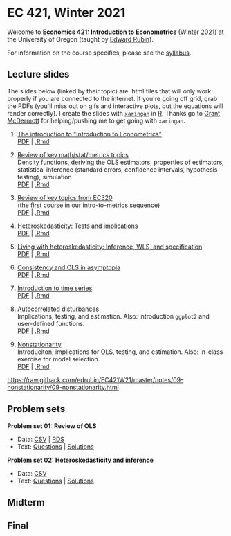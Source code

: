 # EC 421, Winter 2021

Welcome to **Economics 421: Introduction to Econometrics** (Winter 2021) at the University of Oregon (taught by [Edward Rubin](https://edrub.in)).

For information on the course specifics, please see the [syllabus](https://raw.githack.com/edrubin/EC421W21/master/syllabus/syllabus.pdf).

## Lecture slides

The slides below (linked by their topic) are .html files that will only work properly if you are connected to the internet. If you're going off grid, grab the PDFs (you'll miss out on gifs and interactive plots, but the equations will render correctly). I create the slides with [`xaringan`](https://github.com/yihui/xaringan/wiki) in [R](cran.r-project.org). Thanks go to [Grant McDermott](grantmcdermott.com/) for helping/pushing me to get going with `xaringan`.

1. [The introduction to "Introduction to Econometrics"](https://raw.githack.com/edrubin/EC421W21/master/notes/01-intro/01-intro.html) <br> [PDF](https://raw.githack.com/edrubin/EC421W21/master/notes/01-intro/01-intro.pdf) | [.Rmd](https://github.com/edrubin/EC421W21/blob/master/notes/01-intro/01-intro.Rmd)

2. [Review of key math/stat/metrics topics](https://raw.githack.com/edrubin/EC421W21/master/notes/02-review/02-review.html)<br>Density functions, deriving the OLS estimators, properties of estimators, statistical inference (standard errors, confidence intervals, hypothesis testing), simulation <br> [PDF](https://raw.githack.com/edrubin/EC421W21/master/notes/02-review/02-review.pdf) | [.Rmd](https://github.com/edrubin/EC421W21/blob/master/notes/02-review/02-review.Rmd)

3. [Review of key topics from EC320](https://raw.githack.com/edrubin/EC421W21/master/notes/03-review/03-review.html)<br>(the first course in our intro-to-metrics sequence) <br> [PDF](https://raw.githack.com/edrubin/EC421W21/master/notes/03-review/03-review.pdf) | [.Rmd](https://github.com/edrubin/EC421W21/blob/master/notes/03-review/03-review.Rmd)

4. [Heteroskedasticity: Tests and implications](https://raw.githack.com/edrubin/EC421W21/master/notes/04-heteroskedasticity/04-heteroskedasticity.html) <br> [PDF](https://raw.githack.com/edrubin/EC421W21/master/notes/04-heteroskedasticity/04-heteroskedasticity.pdf) | [.Rmd](https://github.com/edrubin/EC421W21/blob/master/notes/04-heteroskedasticity/04-heteroskedasticity.Rmd)

5. [Living with heteroskedasticity: Inference, WLS, and specification](https://raw.githack.com/edrubin/EC421W21/master/notes/05-heteroskedasticity/05-heteroskedasticity.html) <br> [PDF](https://raw.githack.com/edrubin/EC421W21/master/notes/05-heteroskedasticity/05-heteroskedasticity.pdf) | [.Rmd](https://github.com/edrubin/EC421W21/blob/master/notes/05-heteroskedasticity/05-heteroskedasticity.Rmd)

6. [Consistency and OLS in asymptopia](https://raw.githack.com/edrubin/EC421W21/master/notes/06-consistency/06-consistency.html) <br> [PDF](https://raw.githack.com/edrubin/EC421W21/master/notes/06-consistency/06-consistency.pdf) | [.Rmd](https://github.com/edrubin/EC421W21/blob/master/notes/06-consistency/06-consistency.Rmd)

7. [Introduction to time series](https://raw.githack.com/edrubin/EC421W21/master/notes/07-time-series/07-time-series.html) <br> [PDF](https://raw.githack.com/edrubin/EC421W21/master/notes/07-time-series/07-time-series.pdf) | [.Rmd](https://github.com/edrubin/EC421W21/blob/master/notes/07-time-series/07-time-series.Rmd)

8. [Autocorrelated disturbances](https://raw.githack.com/edrubin/EC421W21/master/notes/08-autocorrelation/08-autocorrelation.html)<br>Implications, testing, and estimation. Also: introduction `ggplot2` and user-defined functions. <br> [PDF](https://raw.githack.com/edrubin/EC421W21/master/notes/08-autocorrelation/08-autocorrelation.pdf) | [.Rmd](https://github.com/edrubin/EC421W21/blob/master/notes/08-autocorrelation/08-autocorrelation.Rmd)

9. [Nonstationarity](https://raw.githack.com/edrubin/EC421W21/master/notes/09-nonstationarity/09-nonstationarity.html)<br>Introduciton, implications for OLS, testing, and estimation. Also: in-class exercise for model selection. <br> [PDF](https://raw.githack.com/edrubin/EC421W21/master/notes/09-nonstationarity/09-nonstationarity.pdf) | [.Rmd](https://github.com/edrubin/EC421W21/blob/master/notes/09-nonstationarity/09-nonstationarity.Rmd)

https://raw.githack.com/edrubin/EC421W21/master/notes/09-nonstationarity/09-nonstationarity.html


## Problem sets

**Problem set 01: Review of OLS**

- Data: [CSV](https://raw.githack.com/edrubin/EC421S20/master/problem-sets/001/001-data.csv) | [RDS](https://raw.githack.com/edrubin/EC421S20/master/problem-sets/001/001-data.rds)
- Text: [Questions](https://raw.githack.com/edrubin/EC421S20/master/problem-sets/001/001-questions.pdf) | [Solutions](https://raw.githack.com/edrubin/EC421S20/master/problem-sets/001/001-solutions.pdf)

**Problem set 02: Heteroskedasticity and inference**

- Data: [CSV](https://raw.githack.com/edrubin/EC421S20/master/problem-sets/002/002-data.csv)
- Text: [Questions](https://raw.githack.com/edrubin/EC421S20/master/problem-sets/002/002-questions.pdf) | [Solutions](https://raw.githack.com/edrubin/EC421S20/master/problem-sets/002/002-solutions.pdf)

## Midterm

## Final
